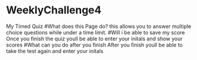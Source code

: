 # WeeklyChallenge4
My Timed Quiz
#What does this Page do?
this allows you to answer multiple choice questions while under a time limit.
#Will i be able to save my score
Once you finish the quiz youll be able to enter your initals and show your scores
#What can you do after you finish
After you finish youll be able to take the test again and enter your initals
